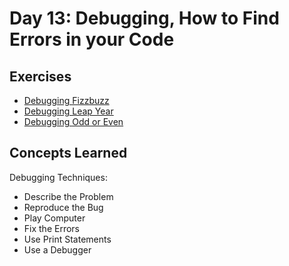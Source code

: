 # Day 13: Debugging, How to Find Errors in your Code
## Exercises
- [Debugging Fizzbuzz](https://github.com/MarkApitan/100-Days-of-Code-Phyton/blob/main/Beginner%20(Day%201-14)/Beginner-Day-13/Debugging-Exercises/debugging_fizzbuzz.py)
- [Debugging Leap Year](https://github.com/MarkApitan/100-Days-of-Code-Phyton/blob/main/Beginner%20(Day%201-14)/Beginner-Day-13/Debugging-Exercises/debugging_leap_year.py)
- [Debugging Odd or Even](https://github.com/MarkApitan/100-Days-of-Code-Phyton/blob/main/Beginner%20(Day%201-14)/Beginner-Day-13/Debugging-Exercises/debugging_odd_or_even.py)

## Concepts Learned
Debugging Techniques:
- Describe the Problem
- Reproduce the Bug
- Play Computer
- Fix the Errors
- Use Print Statements
- Use a Debugger